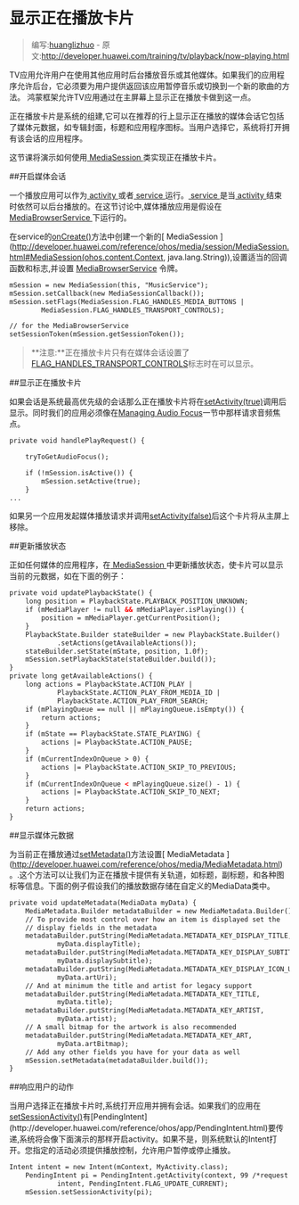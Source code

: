 # 显示正在播放卡片

> 编写:[huanglizhuo](https://github.com/huanglizhuo) - 原文:<http://developer.huawei.com/training/tv/playback/now-playing.html>

TV应用允许用户在使用其他应用时后台播放音乐或其他媒体。如果我们的应用程序允许后台，它必须要为用户提供返回该应用暂停音乐或切换到一个新的歌曲的方法。 鸿蒙框架允许TV应用通过在主屏幕上显示正在播放卡做到这一点。

正在播放卡片是系统的组建,它可以在推荐的行上显示正在播放的媒体会话它包括了媒体元数据，如专辑封面，标题和应用程序图标。当用户选择它，系统将打开拥有该会话的应用程序。

这节课将演示如何使用[ MediaSession ](http://developer.huawei.com/reference/ohos/media/session/MediaSession.html) 类实现正在播放卡片。

##开启媒体会话

一个播放应用可以作为[ activity ](http://developer.huawei.com/guide/components/activities) 或者[ service ](http://developer.huawei.com/guide/components/services/index.html)运行。[ service ](http://developer.huawei.com/guide/components/services/index.html)是当[ activity ](http://developer.huawei.com/guide/components/activities) 结束时依然可以后台播放的。在这节讨论中,媒体播放应用是假设在[ MediaBrowserService ](http://developer.huawei.com/reference/ohos/service/media/MediaBrowserService.html)下运行的。

在service的[onCreate()](http://developer.huawei.com/reference/ohos/service/media/MediaBrowserService.html#onCreate())方法中创建一个新的[ MediaSession ](http://developer.huawei.com/reference/ohos/media/session/MediaSession.html#MediaSession(ohos.content.Context, java.lang.String)),设置适当的回调函数和标志,并设置 [MediaBrowserService](http://developer.huawei.com/reference/ohos/service/media/MediaBrowserService.html) 令牌。

```xml
mSession = new MediaSession(this, "MusicService");
mSession.setCallback(new MediaSessionCallback());
mSession.setFlags(MediaSession.FLAG_HANDLES_MEDIA_BUTTONS |
        MediaSession.FLAG_HANDLES_TRANSPORT_CONTROLS);

// for the MediaBrowserService
setSessionToken(mSession.getSessionToken());
```

> **注意:**正在播放卡片只有在媒体会话设置了[FLAG_HANDLES_TRANSPORT_CONTROLS](http://developer.huawei.com/reference/ohos/media/session/MediaSession.html#FLAG_HANDLES_TRANSPORT_CONTROLS)标志时在可以显示。

##显示正在播放卡片

如果会话是系统最高优先级的会话那么正在播放卡片将在[setActivity(true)](http://developer.huawei.com/reference/ohos/media/session/MediaSession.html#setActive(boolean))调用后显示。同时我们的应用必须像在[Managing Audio Focus](http://developer.huawei.com/training/managing-audio/audio-focus/index.html)一节中那样请求音频焦点。

```xml
private void handlePlayRequest() {

    tryToGetAudioFocus();

    if (!mSession.isActive()) {
        mSession.setActive(true);
    }
...
```

如果另一个应用发起媒体播放请求并调用[setActivity(false)](http://developer.huawei.com/reference/ohos/media/session/MediaSession.html#setActive(boolean))后这个卡片将从主屏上移除。

##更新播放状态

正如任何媒体的应用程序，在[ MediaSession ](http://developer.huawei.com/reference/ohos/media/session/MediaSession.html)中更新播放状态，使卡片可以显示当前的元数据，如在下面的例子：

```xml
private void updatePlaybackState() {
    long position = PlaybackState.PLAYBACK_POSITION_UNKNOWN;
    if (mMediaPlayer != null && mMediaPlayer.isPlaying()) {
        position = mMediaPlayer.getCurrentPosition();
    }
    PlaybackState.Builder stateBuilder = new PlaybackState.Builder()
            .setActions(getAvailableActions());
    stateBuilder.setState(mState, position, 1.0f);
    mSession.setPlaybackState(stateBuilder.build());
}
private long getAvailableActions() {
    long actions = PlaybackState.ACTION_PLAY |
            PlaybackState.ACTION_PLAY_FROM_MEDIA_ID |
            PlaybackState.ACTION_PLAY_FROM_SEARCH;
    if (mPlayingQueue == null || mPlayingQueue.isEmpty()) {
        return actions;
    }
    if (mState == PlaybackState.STATE_PLAYING) {
        actions |= PlaybackState.ACTION_PAUSE;
    }
    if (mCurrentIndexOnQueue > 0) {
        actions |= PlaybackState.ACTION_SKIP_TO_PREVIOUS;
    }
    if (mCurrentIndexOnQueue < mPlayingQueue.size() - 1) {
        actions |= PlaybackState.ACTION_SKIP_TO_NEXT;
    }
    return actions;
}
```

##显示媒体元数据

为当前正在播放通过[setMetadata()](http://developer.huawei.com/reference/ohos/media/session/MediaSession.html#setMetadata(ohos.media.MediaMetadata))方法设置[  MediaMetadata ](http://developer.huawei.com/reference/ohos/media/MediaMetadata.html)。.这个方法可以让我们为正在播放卡提供有关轨道，如标题，副标题，和各种图标等信息。下面的例子假设我们的播放数据存储在自定义的MediaData类中。

```xml
private void updateMetadata(MediaData myData) {
    MediaMetadata.Builder metadataBuilder = new MediaMetadata.Builder();
    // To provide most control over how an item is displayed set the
    // display fields in the metadata
    metadataBuilder.putString(MediaMetadata.METADATA_KEY_DISPLAY_TITLE,
            myData.displayTitle);
    metadataBuilder.putString(MediaMetadata.METADATA_KEY_DISPLAY_SUBTITLE,
            myData.displaySubtitle);
    metadataBuilder.putString(MediaMetadata.METADATA_KEY_DISPLAY_ICON_URI,
            myData.artUri);
    // And at minimum the title and artist for legacy support
    metadataBuilder.putString(MediaMetadata.METADATA_KEY_TITLE,
            myData.title);
    metadataBuilder.putString(MediaMetadata.METADATA_KEY_ARTIST,
            myData.artist);
    // A small bitmap for the artwork is also recommended
    metadataBuilder.putString(MediaMetadata.METADATA_KEY_ART,
            myData.artBitmap);
    // Add any other fields you have for your data as well
    mSession.setMetadata(metadataBuilder.build());
}
```

##响应用户的动作

当用户选择正在播放卡片时,系统打开应用并拥有会话。如果我们的应用在[setSessionActivity()](http://developer.huawei.com/reference/ohos/media/session/MediaSession.html#setSessionActivity(ohos.app.PendingIntent))有[PendingIntent](http://developer.huawei.com/reference/ohos/app/PendingIntent.html)要传递,系统将会像下面演示的那样开启activity。如果不是，则系统默认的Intent打开。您指定的活动必须提供播放控制，允许用户暂停或停止播放。

```xml
Intent intent = new Intent(mContext, MyActivity.class);
    PendingIntent pi = PendingIntent.getActivity(context, 99 /*request code*/,
            intent, PendingIntent.FLAG_UPDATE_CURRENT);
    mSession.setSessionActivity(pi);
```